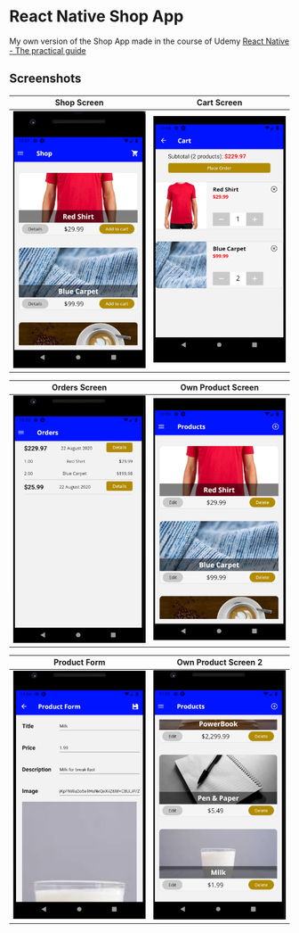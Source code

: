 # React Native Shop App

My own version of the Shop App made in the course of Udemy [React Native - The practical guide](https://www.udemy.com/course/react-native-the-practical-guide/l)

## Screenshots

| Shop Screen                                                                                      | Cart Screen                                                                                      |
| ------------------------------------------------------------------------------------------------ | ------------------------------------------------------------------------------------------------ |
| <img src="https://github.com/Jucesr/rn-shop-app/blob/master/assets/img/ShopScreen.PNG?raw=true"> | <img src="https://github.com/Jucesr/rn-shop-app/blob/master/assets/img/CartScreen.PNG?raw=true"> |

| Orders Screen                                                                                      | Own Product Screen                                                                                      |
| -------------------------------------------------------------------------------------------------- | ------------------------------------------------------------------------------------------------------- |
| <img src="https://github.com/Jucesr/rn-shop-app/blob/master/assets/img/OrdersScreen.PNG?raw=true"> | <img src="https://github.com/Jucesr/rn-shop-app/blob/master/assets/img/OwnProductsScreen.PNG?raw=true"> |

| Product Form                                                                                      | Own Product Screen 2                                                                                     |
| ------------------------------------------------------------------------------------------------- | -------------------------------------------------------------------------------------------------------- |
| <img src="https://github.com/Jucesr/rn-shop-app/blob/master/assets/img/ProductForm.PNG?raw=true"> | <img src="https://github.com/Jucesr/rn-shop-app/blob/master/assets/img/OwnProductsScreen2.PNG?raw=true"> |
